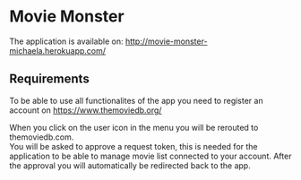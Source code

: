 # Movie Monster

The application is available on: http://movie-monster-michaela.herokuapp.com/

## Requirements

To be able to use all functionalites of the app you need to register an account on
https://www.themoviedb.org/

When you click on the user icon in the menu you will be rerouted to themoviedb.com.<br />
You will be asked to approve a request token, this is needed for the application to be able to manage movie list connected to your account. After the approval you will automatically be redirected back to the app.